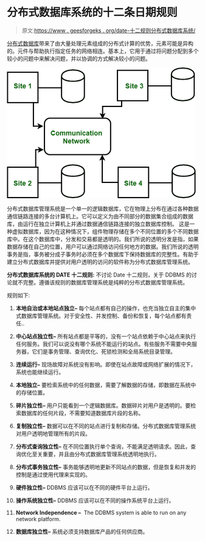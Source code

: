 # 分布式数据库系统的十二条日期规则

> 原文:[https://www . geesforgeks . org/date-十二规则分布式数据库系统/](https://www.geeksforgeeks.org/dates-twelve-rules-for-distributed-database-systems/)

[分布式数据库](https://www.geeksforgeeks.org/concepts-of-distributed-databases/)带来了由大量处理元素组成的分布式计算的优势，元素可能是异构的。元件与帮助执行指定任务的网络相连。基本上，它用于通过将问题分配到多个较小的问题中来解决问题，并以协调的方式解决较小的问题。

![](img/7dd17c4f5b12ed4b5c2586bf98780bca.png)

分布式数据库管理系统是一个单一的逻辑数据库，它在物理上分布在通过各种数据通信链路连接的多台计算机上。它可以定义为由不同部分的数据集合组成的数据库，由运行在独立计算机上并通过数据通信链路连接的独立数据库控制。
这是一种虚拟数据库，因为在这种情况下，组件物理存储在多个不同位置的多个不同数据库中。在这个数据库中，分发和交易都是透明的。我们所说的透明分发是指，如果数据存储在自己的位置，用户可以通过网络访问任何地方的数据。我们所说的透明事务是指，事务被分成子事务时必须在多个数据库下保持数据库的完整性。有助于建立分布式数据库并提供对用户透明的访问的软件称为分布式数据库管理系统。

**分布式数据库系统的 DATE 十二规则:**
不讨论 Date 十二规则，关于 DDBMS 的讨论就不完整。遵循该规则的数据库管理系统是纯粹的分布式数据库管理系统。

规则如下:

1.  **本地自治或本地站点独立–**
    每个站点都有自己的操作，也充当独立自主的集中式数据库管理系统。对于安全性、并发控制、备份和恢复，每个站点都有责任..

2.  **中心站点独立性–**
    所有站点都是平等的，没有一个站点依赖于中心站点来执行任何服务。我们可以说没有哪个系统不能运行的站点。有些服务不需要中央服务器，它们是事务管理、查询优化、死锁检测和全局系统目录管理。

3.  **连续运行–**
    现场故障对系统没有影响。即使在站点故障或网络扩展的情况下，系统也能继续运行。

4.  **本地独立–**
    要检索系统中的任何数据，需要了解数据的存储，即数据在系统中的存储位置。

5.  **碎片独立性–**
    用户只能看到一个逻辑数据库。数据碎片对用户是透明的。要检索数据库的任何片段，不需要知道数据库片段的名称。

6.  **复制独立性–**
    数据可以在不同的站点进行复制和存储。分布式数据库管理系统对用户透明地管理所有的片段。

7.  **分布式查询独立性–**
    在不同位置执行单个查询，不能满足透明请求。因此，查询优化至关重要，并且由分布式数据库管理系统透明地执行。

8.  **分布式事务独立性–**
    事务能够透明地更新不同站点的数据，但是恢复和并发的控制是通过使用代理来实现的。
9.  **硬件独立性–**
    DDBMS 应该可以在不同的硬件平台上运行。

10.  **操作系统独立性–**
    DDBMS 应该可以在不同的操作系统平台上运行。

11.  **Network Independence –** 
    The DDBMS system is able to run on any network platform. 
12.  **数据库独立性–**
    系统必须支持数据库产品的任何供应商。